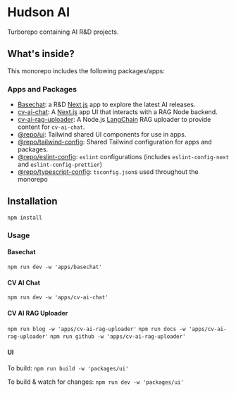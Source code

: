 # Hudson AI

Turborepo containing AI R&D projects.

## What's inside?

This monorepo includes the following packages/apps:

### Apps and Packages

- [Basechat](apps/basechat/README.md): a R&D [Next.js](https://nextjs.org/) app to explore the latest AI releases.
- [cv-ai-chat](apps/cv-ai-chat/README.md): A [Next.js](https://nextjs.org/) app UI that interacts with a RAG Node backend.
- [cv-ai-rag-uploader](apps/cv-ai-rag-uploader/README.md): A Node.js [LangChain](https://js.langchain.com/docs/get_started/introduction) RAG uploader to provide content for `cv-ai-chat`.
- [@repo/ui](packages/ui/README.md): Tailwind shared UI components for use in apps.
- [@repo/tailwind-config](packages/tailwind-config/README.md): Shared Tailwind configuration for apps and packages.
- [@repo/eslint-config](packages/config-eslint/README.md): `eslint` configurations (includes `eslint-config-next` and `eslint-config-prettier`)
- [@repo/typescript-config](packages/config-typescript/README.md): `tsconfig.json`s used throughout the monorepo

## Installation

`npm install`

### Usage

#### Basechat

`npm run dev -w 'apps/basechat'`

#### CV AI Chat

`npm run dev -w 'apps/cv-ai-chat'`

#### CV AI RAG Uploader

`npm run blog -w 'apps/cv-ai-rag-uploader'`
`npm run docs -w 'apps/cv-ai-rag-uploader'`
`npm run github -w 'apps/cv-ai-rag-uploader'`

#### UI

To build:
`npm run build -w 'packages/ui'`

To build & watch for changes:
`npm run dev -w 'packages/ui'`

